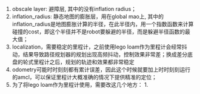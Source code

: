 1. obscale layer: 避障层, 其中的没有inflation radius；
2. inflation_radius: 静态地图的膨胀层，用在global mao上, 其中的inflation_radius是地图膨胀计算的半径，在此半径内，用一个指数函数来计算碰撞的cost，即这个半径并不是robot要躲避的半径，而是躲避半径函数的最大值；
3. localization，需要稳定的里程计，之前使用lego loam作为里程计会经常抖动，结果导致路径规划器的规划出现高频抖动，控制效果非常差；换成差分底盘的轮式里程计之后，规划的轨迹和效果都非常稳定
4. odometry可能时时刻刻都有累计误差，因此这个时候就要加上时时刻刻运行的amcl，可以保证里程计大概准确的情况下提供精准的定位；
5. 为了将lego loam作为里程计使用，需要改这几个地方：
	1. 